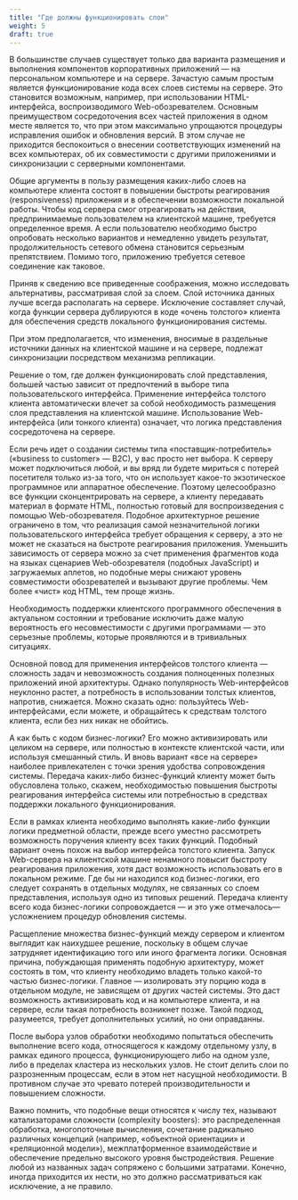 ```yaml
---
title: "Где должны функционировать слои"
weight: 5
draft: true
---
```


В большинстве случаев существует только два варианта размещения и выполнения компонентов корпоративных приложений — на персональном компьютере и на сервере. Зачастую самым простым является функционирование кода всех слоев системы на сервере. Это становится возможным, например, при использовании HTML-интерфейса, воспроизводимого Web-обозревателем. Основным преимуществом сосредоточения всех частей приложения в одном месте является то, что при этом максимально упрощаются процедуры исправления ошибок и обновления версий. В этом случае не приходится беспокоиться о внесении соответствующих изменений на всех компьютерах, об их совместимости с другими приложениями и синхронизации с серверными компонентами.

Общие аргументы в пользу размещения каких-либо слоев на компьютере клиента состоят в повышении быстроты реагирования (responsiveness) приложения и в обеспечении возможности локальной работы. Чтобы код сервера смог отреагировать на действия, предпринимаемые пользователем на клиентской машине, требуется определенное время. А если пользователю необходимо быстро опробовать несколько вариантов и немедленно увидеть результат, продолжительность сетевого обмена становится серьезным препятствием. Помимо того, приложению требуется сетевое соединение как таковое.

Приняв к сведению все приведенные соображения, можно исследовать альтернативы, рассматривая слой за слоем. Слой источника данных лучше всегда располагать на сервере. Исключение составляет случай, когда функции сервера дублируются в коде «очень толстого» клиента для обеспечения средств локального функционирования системы.

При этом предполагается, что изменения, вносимые в раздельные источники данных на клиентской машине и на сервере, подлежат синхронизации посредством механизма репликации.

Решение о том, где должен функционировать слой представления, большей частью зависит от предпочтений в выборе типа пользовательского интерфейса. Применение интерфейса толстого клиента автоматически влечет за собой необходимость размещения слоя представления на клиентской машине. Использование Web-интерфейса (или тонкого клиента) означает, что логика представления сосредоточена на сервере.

Если речь идет о создании системы типа «поставщик-потребитель» («business to customer» — В2С), у вас просто нет выбора. К серверу может подключиться любой, и вы вряд ли будете мириться с потерей посетителя только из-за того, что он использует какое-то экзотическое программное или аппаратное обеспечение. Поэтому целесообразно все функции сконцентрировать на сервере, а клиенту передавать материал в формате HTML, полностью готовый для воспроизведения с помощью Web-обозревателя. Подобное архитектурное решение ограничено в том, что реализация самой незначительной логики пользовательского интерфейса требует обращения к серверу, а это не может не сказаться на быстроте реагирования приложения. Уменьшить зависимость от сервера можно за счет применения фрагментов кода на языках сценариев Web-обозревателя (подобных JavaScript) и загружаемых аплетов, но подобные меры снижают уровень совместимости обозревателей и вызывают другие проблемы. Чем более «чист» код HTML, тем проще жизнь.

Необходимость поддержки клиентского программного обеспечения в актуальном состоянии и требование исключить даже малую вероятность его несовместимости с другими программами — это серьезные проблемы, которые проявляются и в тривиальных ситуациях.

Основной повод для применения интерфейсов толстого клиента — сложность задач и невозможность создания полноценных полезных приложений иной архитектуры. Однако популярность Web-интерфейсов неуклонно растет, а потребность в использовании толстых клиентов, напротив, снижается. Можно сказать одно: пользуйтесь Web-интерфейсами, если можете, и обращайтесь к средствам толстого клиента, если без них никак не обойтись.

А как быть с кодом бизнес-логики? Его можно активизировать или целиком на сервере, или полностью в контексте клиентской части, или используя смешанный стиль. И вновь вариант «все на сервере» наиболее привлекателен с точки зрения удобства сопровождения системы. Передача каких-либо бизнес-функций клиенту может быть обусловлена только, скажем, необходимостью повышения быстроты реагирования интерфейса системы или потребностью в средствах поддержки локального функционирования.

Если в рамках клиента необходимо выполнять какие-либо функции логики предметной области, прежде всего уместно рассмотреть возможность поручения клиенту всех таких функций. Подобный вариант очень похож на выбор интерфейса толстого клиента. Запуск Web-сервера на клиентской машине ненамного повысит быстроту реагирования приложения, хотя даст возможность использовать его в локальном режиме. Где бы ни находился код бизнес-логики, его следует сохранять в отдельных модулях, не связанных со слоем представления, используя одно из типовых решений. Передача клиенту всего кода бизнес-логики сопровождается — и это уже отмечалось— усложнением процедур обновления системы.

Расщепление множества бизнес-функций между сервером и клиентом выглядит как наихудшее решение, поскольку в общем случае затрудняет идентификацию того или иного фрагмента логики. Основная причина, побуждающая применять подобную архитектуру, может состоять в том, что клиенту необходимо владеть только какой-то частью бизнес-логики. Главное — изолировать эту порцию кода в отдельном модуле, не зависящем от других частей системы. Это даст возможность активизировать код и на компьютере клиента, и на сервере, если такая потребность возникнет позже. Такой подход, разумеется, требует дополнительных усилий, но они оправданны.

После выбора узлов обработки необходимо попытаться обеспечить выполнение всего кода, относящегося к каждому отдельному узлу, в рамках единого процесса, функционирующего либо на одном узле, либо в пределах кластера из нескольких узлов. Не стоит делить слои по разрозненным процессам, если в этом нет насущной необходимости. В противном случае это чревато потерей производительности и повышением сложности.

Важно помнить, что подобные вещи относятся к числу тех, называют катализаторами сложности (complexity boosters): это распределенная обработка, многопоточные вычисления, сочетание радикально различных концепций (например, «объектной ориентации» и «реляционной модели»), межплатформенное взаимодействие и обеспечение предельно высокого уровня быстродействия. Решение любой из названных задач сопряжено с большими затратами. Конечно, иногда приходится их нести, но это должно рассматриваться как исключение, а не правило.
